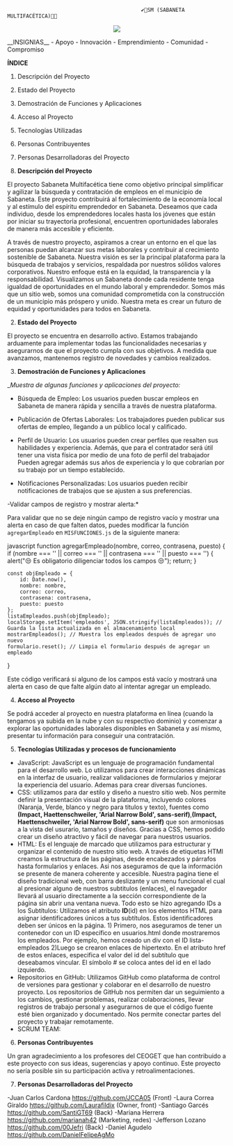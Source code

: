                                                ✔👜SM (SABANETA MULTIFACÉTICA)🎨🦺

<div>
  <p style = 'text-align:center;'>
  <img src = "https://i.postimg.cc/R0XwVYFh/SM.png" 
  <p/>
</div>
 __INSIGNIAS__
- Apoyo
- Innovación
- Emprendimiento
- Comunidad
-Compromiso

 __ÍNDICE__

1. Descripción del Proyecto
2. Estado del Proyecto
3. Demostración de Funciones y Aplicaciones
4. Acceso al Proyecto
5. Tecnologías Utilizadas
6. Personas Contribuyentes
7. Personas Desarrolladoras del Proyecto
  

1. __Descripción del Proyecto__

El proyecto Sabaneta Multifacética tiene como objetivo principal simplificar y agilizar la búsqueda y contratación de empleos en el municipio de Sabaneta. Este proyecto contribuirá al fortalecimiento de la economía local y al estímulo del espíritu emprendedor en Sabaneta. Deseamos que cada individuo, desde los emprendedores locales hasta los jóvenes que están por iniciar su trayectoria profesional, encuentren oportunidades laborales de manera más accesible y eficiente.

A través de nuestro proyecto, aspiramos a crear un entorno en el que las personas puedan alcanzar sus metas laborales y contribuir al crecimiento sostenible de Sabaneta. Nuestra visión es ser la principal plataforma para la búsqueda de trabajos y servicios, respaldada por nuestros sólidos valores corporativos. Nuestro enfoque está en la equidad, la transparencia y la responsabilidad. Visualizamos un Sabaneta donde cada residente tenga igualdad de oportunidades en el mundo laboral y emprendedor.
Somos más que un sitio web, somos una comunidad comprometida con la construcción de un municipio más próspero y unido. Nuestra meta es crear un futuro de equidad y oportunidades para todos en Sabaneta.

2. __Estado del Proyecto__

El proyecto se encuentra en desarrollo activo. Estamos trabajando arduamente para implementar todas las funcionalidades necesarias y asegurarnos de que el proyecto cumpla con sus objetivos. A medida que avanzamos, mantenemos registro de novedades y cambios realizados.

3. __Demostración de Funciones y Aplicaciones__

__Muestra de algunas funciones y aplicaciones del proyecto:_

- Búsqueda de Empleo: Los usuarios pueden buscar empleos en Sabaneta de manera rápida y sencilla a través de nuestra plataforma.

- Publicación de Ofertas Laborales: Los trabajadores pueden publicar sus ofertas de empleo, llegando a un público local y calificado.

- Perfil de Usuario: Los usuarios pueden crear perfiles que resalten sus habilidades y experiencia.  Además, que para el contratador será útil tener una vista física por medio de una foto de perfil del trabajador Pueden agregar además sus años de experiencia y lo que cobrarían por su trabajo por un tiempo establecido. 

- Notificaciones Personalizadas: Los usuarios pueden recibir notificaciones de trabajos que se ajusten a sus preferencias.
  
-Validar campos de registro y mostrar alerta:*

Para validar que no se deje ningún campo de registro vacío y mostrar una alerta en caso de que falten datos, puedes modificar la función `agregarEmpleado` en `MISFUNCIONES.js` de la siguiente manera:

javascript
function agregarEmpleado(nombre, correo, contrasena, puesto) {
    if (nombre === '' || correo === '' || contrasena === '' || puesto === '') {
        alert("😒 Es obligatorio diligenciar todos los campos 😒");
        return;
    }

    const objEmpleado = {
        id: Date.now(),
        nombre: nombre,
        correo: correo,
        contrasena: contrasena,
        puesto: puesto
    };
    listaEmpleados.push(objEmpleado);
    localStorage.setItem('empleados', JSON.stringify(listaEmpleados)); // Guarda la lista actualizada en el almacenamiento local
    mostrarEmpleados(); // Muestra los empleados después de agregar uno nuevo
    formulario.reset(); // Limpia el formulario después de agregar un empleado
}


Este código verificará si alguno de los campos está vacío y mostrará una alerta en caso de que falte algún dato al intentar agregar un empleado.

4. __Acceso al Proyecto__

 Se podrá acceder al proyecto en nuestra plataforma en línea (cuando la tengamos ya subida en la nube y con su respectivo dominio) y comenzar a explorar las oportunidades laborales disponibles en Sabaneta y así mismo, presentar tu información para conseguir una contratación.

 5. __Tecnologías Utilizadas y procesos de funcionamiento__

- JavaScript: JavaScript es un lenguaje de programación fundamental para el desarrollo web. Lo utilizamos para crear interacciones dinámicas en la interfaz de usuario, realizar validaciones de formularios y mejorar la experiencia del usuario. Ademas para crear diversas funciones.
 - CSS: utilizamos para dar estilo y diseño a nuestro sitio web. Nos permite definir la presentación visual de la plataforma, incluyendo colores (Naranja, Verde, blanco y negro para titulos y texto), fuentes como __(Impact, Haettenschweiler, 'Arial Narrow Bold', sans-serif)__,__(Impact, Haettenschweiler, 'Arial Narrow Bold', sans-serif)__ que son armoniosas a la vista del usurario, tamaños y diseños. Gracias a CSS, hemos podido crear un diseño atractivo y fácil de navegar para nuestros usuarios. 
- HTML: Es el lenguaje de marcado que utilizamos para estructurar y organizar el contenido de nuestro sitio web. A través de etiquetas HTMl creamos la estructura de las páginas, desde encabezados y párrafos hasta formularios y enlaces. Asi nos aseguramos de que la información se presente de manera coherente y accesible. Nuestra pagina tiene el diseño tradicional web, con barra deslizante y un menu funcional el cual al presionar alguno de nuestros subtitulos (enlaces), el navegador llevará al usuario directamente a la sección correspondiente de la página sin abrir una ventana nueva.  Todo esto se hizo agregando IDs a los Subtítulos:
Utilizamos el atributo __ID__(id) en los elementos HTML para asignar identificadores únicos a tus subtítulos. Estos identificadores deben ser únicos en la página.
        1) Primero, nos aseguramos de tener un contenedor con un ID específico en usuarios.html donde mostraremos los empleados. Por ejemplo, hemos creado un div con el ID lista-empleados
        2)Luego se crearon enlaces de hipertexto. En el atributo href de estos enlaces, especifica el valor del id del subtítulo que deseabamos vincular. El símbolo # se coloca antes del id en el lado izquierdo.
- Repositorios en GitHub: Utilizamos GitHub como plataforma de control de versiones para gestionar y colaborar en el desarrollo de nuestro proyecto. Los repositorios de GitHub nos permiten dar un seguimiento a los cambios, gestionar problemas, realizar colaboraciones, llevar registros de trabajo personal y asegurarnos de que el código fuente esté bien organizado y documentado. Nos permite conectar partes del proyecto y trabajar remotamente.
- SCRUM TEAM: 
  
 6. __Personas Contribuyentes__

Un gran agradecimiento a los profesores del CEOGET que han contribuido a este proyecto con sus ideas, sugerencias y apoyo continuo. Este proyecto no sería posible sin su participación activa y retroalimentaciones.

7. __Personas Desarrolladoras del Proyecto__

-Juan Carlos Cardona https://github.com/JCCA05 (Front)
-Laura Correa Giraldo https://github.com/Laurafildix (Owner, front)
-Santiago Garcés https://github.com/SantiGT69 (Back)
-Mariana Herrera https://github.com/marianah42 (Marketing, redes)
-Jefferson Lozano https://github.com/00Jefri (Back)
-Daniel Agudelo https://github.com/DanielFelipeAgMo

